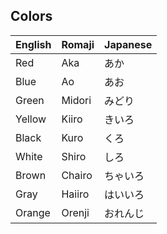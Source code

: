 ## Colors

| English | Romaji | Japanese |
| ------- | ------ | -------- |
| Red     | Aka    | あか     |
| Blue    | Ao     | あお     |
| Green   | Midori | みどり   |
| Yellow  | Kiiro  | きいろ   |
| Black   | Kuro   | くろ     |
| White   | Shiro  | しろ     |
| Brown   | Chairo | ちゃいろ |
| Gray    | Haiiro | はいいろ |
| Orange  | Orenji | おれんじ |

